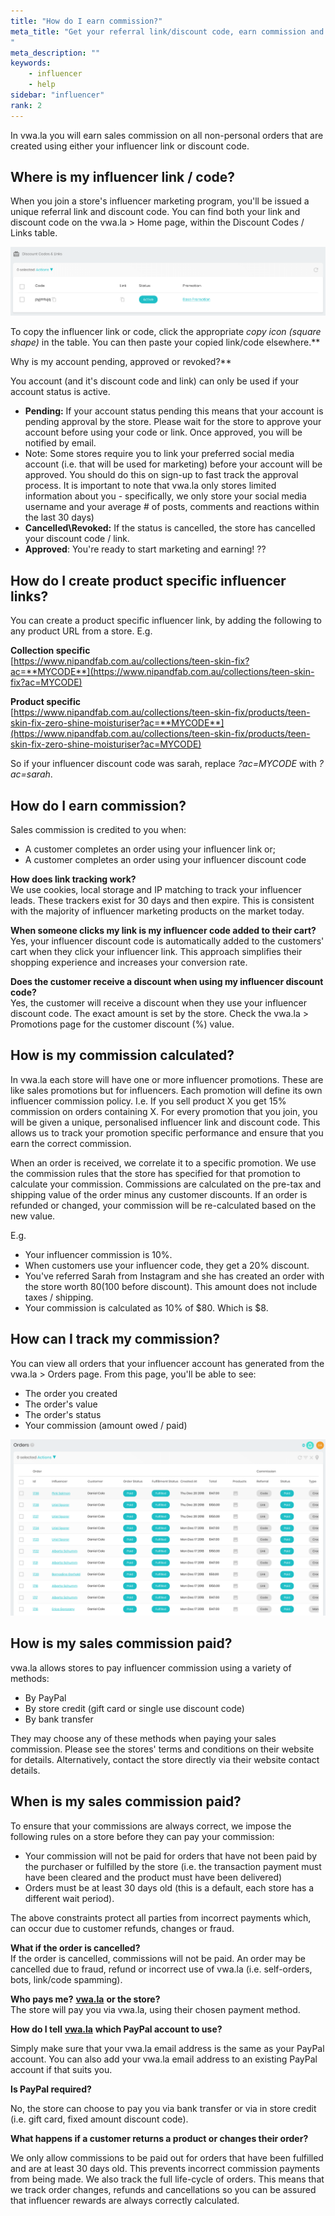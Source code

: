 ```yaml
---
title: "How do I earn commission?"
meta_title: "Get your referral link/discount code, earn commission and get paid
"
meta_description: ""
keywords:
    - influencer
    - help
sidebar: "influencer"
rank: 2
---
```

In vwa.la you will earn sales commission on all non-personal orders that are created using either your influencer link or discount code.

Where is my influencer link / code?
-----------------------------------

When you join a store's influencer marketing program, you'll be issued a unique referral link and discount code. You can find both your link and discount code on the vwa.la > Home page, within the Discount Codes / Links table.

![](/images/influencer/2018-12-22-11-01-26.png)

To copy the influencer link or code, click the appropriate _copy icon (square shape)_ in the table. You can then paste your copied link/code elsewhere.**  
  
Why is my account pending, approved or revoked?**

You account (and it's discount code and link) can only be used if your account status is active.

*   **Pending:** If your account status pending  this means that your account is pending approval by the store. Please wait for the store to approve your account before using your code or link. Once approved, you will be notified by email.
*   Note: Some stores require you to link your preferred social media account (i.e. that will be used for marketing) before your account will be approved. You should do this on sign-up to fast track the approval process. It is important to note that vwa.la only stores limited information about you - specifically, we only store your social media username and your average # of posts, comments and reactions within the last 30 days)
*   **Cancelled\\Revoked:** If the status is cancelled, the store has cancelled your discount code / link.
*   **Approved**: You're ready to start marketing and earning! ??

How do I create product specific influencer links?
--------------------------------------------------

You can create a product specific influencer link, by adding the following to any product URL from a store. E.g.

**Collection specific**  
[https://www.nipandfab.com.au/collections/teen-skin-fix?ac=**MYCODE**](https://www.nipandfab.com.au/collections/teen-skin-fix?ac=MYCODE)

**Product specific**  
[https://www.nipandfab.com.au/collections/teen-skin-fix/products/teen-skin-fix-zero-shine-moisturiser?ac=**MYCODE**](https://www.nipandfab.com.au/collections/teen-skin-fix/products/teen-skin-fix-zero-shine-moisturiser?ac=MYCODE)

So if your influencer discount code was sarah, replace _?ac=MYCODE_ with _?ac=sarah_.

How do I earn commission?
-------------------------

Sales commission is credited to you when:

*   A customer completes an order using your influencer link or;
*   A customer completes an order using your influencer discount code

**How does link tracking work?**  
We use cookies, local storage and IP matching to track your influencer leads. These trackers exist for 30 days and then expire. This is consistent with the majority of influencer marketing products on the market today.

**When someone clicks my link is my influencer code added to their cart?**  
Yes, your influencer discount code is automatically added to the customers' cart when they click your influencer link. This approach simplifies their shopping experience and increases your conversion rate.

**Does the customer receive a discount when using my influencer discount code?**  
Yes, the customer will receive a discount when they use your influencer discount code. The exact amount is set by the store. Check the vwa.la > Promotions page for the customer discount (%) value.

How is my commission calculated?
---------------------------------

In vwa.la each store will have one or more influencer promotions. These are like sales promotions but for influencers. Each promotion will define its own influencer commission policy. I.e. If you sell product X you get 15% commission on orders containing X. For every promotion that you join, you will be given a unique, personalised influencer link and discount code. This allows us to track your promotion specific performance and ensure that you earn the correct commission.

When an order is received, we correlate it to a specific promotion. We use the commission rules that the store has specified for that promotion to calculate your commission. Commissions are calculated on the pre-tax and shipping value of the order minus any customer discounts. If an order is refunded or changed, your commission will be re-calculated based on the new value.

E.g.

*   Your influencer commission is 10%.
*   When customers use your influencer code, they get a 20% discount.
*   You've referred Sarah from Instagram and she has created an order with the store worth $80 ($100 before discount). This amount does not include taxes / shipping.
*   Your commission is calculated as 10% of $80. Which is $8.

How can I track my commission?
------------------------------

You can view all orders that your influencer account has generated from the vwa.la > Orders page. From this page, you'll be able to see:

*   The order you created
*   The order's value
*   The order's status
*   Your commission (amount owed / paid)

![](/images/influencer/2018-12-22-11-15-20.png)

How is my sales commission paid?
--------------------------------

vwa.la allows stores to pay influencer commission using a variety of methods:

*   By PayPal
*   By store credit (gift card or single use discount code)
*   By bank transfer 

They may choose any of these methods when paying your sales commission. Please see the stores' terms and conditions on their website for details. Alternatively, contact the store directly via their website contact details.

When is my sales commission paid?
---------------------------------

To ensure that your commissions are always correct, we impose the following rules on a store before they can pay your commission:

*   Your commission will not be paid for orders that have not been paid by the purchaser or fulfilled by the store (i.e. the transaction payment must have been cleared and the product must have been delivered)
*   Orders must be at least 30 days old (this is a default, each store has a different wait period).

The above constraints protect all parties from incorrect payments which, can occur due to customer refunds, changes or fraud.

**What if the order is cancelled?**  
If the order is cancelled, commissions will not be paid. An order may be cancelled due to fraud, refund or incorrect use of vwa.la (i.e. self-orders, bots, link/code spamming).

**Who pays me?** [**vwa.la**](https://vwa.la) **or the store?**  
The store will pay you via vwa.la, using their chosen payment method.

**How do I tell** [**vwa.la**](https://vwa.la) **which PayPal account to use?**

Simply make sure that your vwa.la email address is the same as your PayPal account. You can also add your vwa.la email address to an existing PayPal account if that suits you.

**Is PayPal required?**

No, the store can choose to pay you via bank transfer or via in store credit (i.e. gift card, fixed amount discount code).

**What happens if a customer returns a product or changes their order?**

We only allow commissions to be paid out for orders that have been fulfilled and are at least 30 days old. This prevents incorrect commission payments from being made. We also track the full life-cycle of orders. This means that we track order changes, refunds and cancellations so you can be assured that influencer rewards are always correctly calculated.